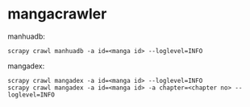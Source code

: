 # mangacrawler

manhuadb:

    scrapy crawl manhuadb -a id=<manga id> --loglevel=INFO

mangadex:

    scrapy crawl mangadex -a id=<manga id> --loglevel=INFO
    scrapy crawl mangadex -a id=<manga id> -a chapter=<chapter no> --loglevel=INFO
